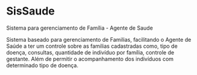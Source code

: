 # SisSaude
Sistema para gerenciamento de Família - Agente de Saude

Sistema baseado para gerenciamento de Familias, facilitando o Agente de Saúde a ter um controle sobre as familias cadastradas como,
tipo de doença, consultas, quantidade de indivíduo por família, controle de gestante. Além de permitir o acompanhamento dos indivíduos
com determinado tipo de doença.

